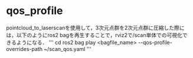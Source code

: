 # qos_profile
pointcloud_to_laserscanを使用して，3次元点群を2次元点群に圧縮した際には，以下のようにros2 bagを再生することで，rviz2で/scan単体での可視化できるようになる．
'''
cd
ros2 bag play <bagfile_name> --qos-profile-overrides-path ~/scan_qos.yaml
'''
